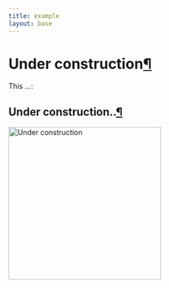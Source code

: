```yaml
---
title: example
layout: base
---
```


  <div class="section" id="experiment">
  <h1>Under construction<a class="headerlink" href="#experiment" title="Permalink to this headline">¶</a></h1>
  <p>This ...:</p>
  <!--<li><a class="reference external" href="http://nikeshbajaj.in">Nikesh Bajaj<img alt="Nikesh Bajaj" src="_images0/nikeshbajaj.png" width="100"></a></li> -->
  <div class="section" id="institutions">
  <h2>Under construction..<a class="headerlink" href="#institutions" title="Permalink to this headline">¶</a></h2>
  <a><img alt="Under construction" src="{{ "/assets/images/Underconstruction.png" | relative_url }}" width="300"></a>
  </div>

  </div>